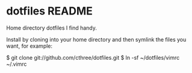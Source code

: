 # dotfiles README

Home directory dotfiles I find handy.

Install by cloning into your home directory and then symlink the
files you want, for example:

$ git clone git://github.com/cthree/dotfiles.git
$ ln -sf ~/dotfiles/vimrc ~/.vimrc 
